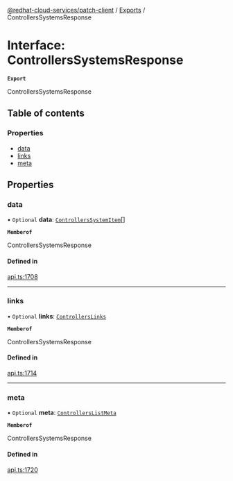 [@redhat-cloud-services/patch-client](../README.md) / [Exports](../modules.md) / ControllersSystemsResponse

# Interface: ControllersSystemsResponse

**`Export`**

ControllersSystemsResponse

## Table of contents

### Properties

- [data](ControllersSystemsResponse.md#data)
- [links](ControllersSystemsResponse.md#links)
- [meta](ControllersSystemsResponse.md#meta)

## Properties

### data

• `Optional` **data**: [`ControllersSystemItem`](ControllersSystemItem.md)[]

**`Memberof`**

ControllersSystemsResponse

#### Defined in

[api.ts:1708](https://github.com/RedHatInsights/javascript-clients/blob/main/packages/patch/api.ts#L1708)

___

### links

• `Optional` **links**: [`ControllersLinks`](ControllersLinks.md)

**`Memberof`**

ControllersSystemsResponse

#### Defined in

[api.ts:1714](https://github.com/RedHatInsights/javascript-clients/blob/main/packages/patch/api.ts#L1714)

___

### meta

• `Optional` **meta**: [`ControllersListMeta`](ControllersListMeta.md)

**`Memberof`**

ControllersSystemsResponse

#### Defined in

[api.ts:1720](https://github.com/RedHatInsights/javascript-clients/blob/main/packages/patch/api.ts#L1720)

